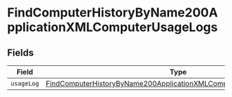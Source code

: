# FindComputerHistoryByName200ApplicationXMLComputerUsageLogs


## Fields

| Field                                                                                                                                                                 | Type                                                                                                                                                                  | Required                                                                                                                                                              | Description                                                                                                                                                           |
| --------------------------------------------------------------------------------------------------------------------------------------------------------------------- | --------------------------------------------------------------------------------------------------------------------------------------------------------------------- | --------------------------------------------------------------------------------------------------------------------------------------------------------------------- | --------------------------------------------------------------------------------------------------------------------------------------------------------------------- |
| `usageLog`                                                                                                                                                            | [FindComputerHistoryByName200ApplicationXMLComputerUsageLogsUsageLog](../../models/operations/findcomputerhistorybyname200applicationxmlcomputerusagelogsusagelog.md) | :heavy_minus_sign:                                                                                                                                                    | N/A                                                                                                                                                                   |